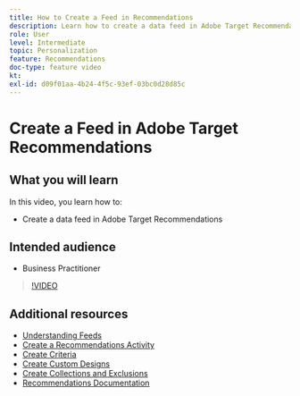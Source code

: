 ```yaml
---
title: How to Create a Feed in Recommendations
description: Learn how to create a data feed in Adobe Target Recommendations
role: User
level: Intermediate
topic: Personalization
feature: Recommendations
doc-type: feature video
kt:
exl-id: d09f01aa-4b24-4f5c-93ef-03bc0d28d85c
---
```

# Create a Feed in Adobe Target Recommendations

## What you will learn

In this video, you learn how to:

* Create a data feed in Adobe Target Recommendations

## Intended audience

* Business Practitioner

>[!VIDEO](https://video.tv.adobe.com/v/27696?quality=12)

## Additional resources

* [Understanding Feeds](understanding-feeds.md)
* [Create a Recommendations Activity](create-a-recommendations-activity.md)
* [Create Criteria](create-criteria.md)
* [Create Custom Designs](create-custom-designs.md)
* [Create Collections and Exclusions](create-collections-and-exclusions.md)
* [Recommendations Documentation](https://experienceleague.adobe.com/docs/target/using/recommendations/recommendations.html?lang=en)
